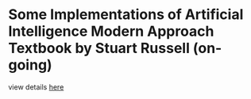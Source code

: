# Some Implementations of Artificial Intelligence Modern Approach Textbook by Stuart Russell (on-going)
view details <a href="https://mehdi0xc.github.io/project/implementations-of-artificial-intelligence-modern-approach-by-stuart-russell/">here</a>
